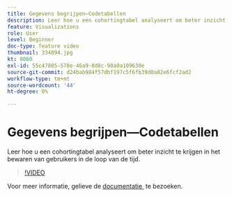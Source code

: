 ```yaml
---
title: Gegevens begrijpen—Codetabellen
description: Leer hoe u een cohortingtabel analyseert om beter inzicht te krijgen in het bewaren van gebruikers in de loop van de tijd.
feature: Visualizations
role: User
level: Beginner
doc-type: feature video
thumbnail: 334094.jpg
kt: 8060
exl-id: 55c47805-578e-46a9-8d8c-90a9a109630e
source-git-commit: d24bab984f57dbf197c5f6fb39d0a82e6fcf2ad2
workflow-type: tm+mt
source-wordcount: '44'
ht-degree: 0%

---
```


# Gegevens begrijpen—Codetabellen

Leer hoe u een cohortingtabel analyseert om beter inzicht te krijgen in het bewaren van gebruikers in de loop van de tijd.

>[!VIDEO](https://video.tv.adobe.com/v/334094/?quality=12&learn=on)

Voor meer informatie, gelieve de [&#x200B; documentatie &#x200B;](https://experienceleague.adobe.com/docs/analytics/analyze/analysis-workspace/visualizations/cohort-table/cohort-analysis.html?lang=nl-NL) te bezoeken.
